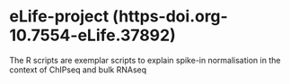 # eLife-project (https-doi.org-10.7554-eLife.37892)
The R scripts are exemplar scripts to explain spike-in normalisation in the context of ChIPseq and bulk RNAseq





